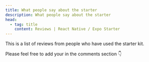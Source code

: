 ```yaml
---
title: What people say about the starter
description: What people say about the starter
head:
  - tag: title
    content: Reviews | React Native / Expo Starter
---
```


This is a list of reviews from people who have used the starter kit.

Please feel free to add your in the comments section 👇
